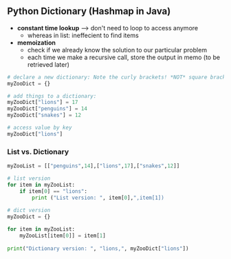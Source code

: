 ## Python Dictionary (Hashmap in Java)
- **constant time lookup** –> don't need to loop to access anymore 
	- whereas in list: ineffecient to find items 
- **memoization** 
	- check if we already know the solution to our particular problem
	- each time we make a recursive call, store the output in memo (to be retrieved later)


```python 
# declare a new dictionary: Note the curly brackets! *NOT* square brackets
myZooDict = {}

# add things to a dictionary: 
myZooDict["lions"] = 17
myZooDict["penguins"] = 14
myZooDict["snakes"] = 12

# access value by key
myZooDict["lions"]
```

### List vs. Dictionary
```python 
myZooList = [["penguins",14],["lions",17],["snakes",12]]

# list version
for item in myZooList:
    if item[0] == "lions":
        print ("List version: ", item[0],",item[1])
                
# dict version
myZooDict = {}

for item in myZooList:
    myZooList[item[0]] = item[1]
    
print("Dictionary version: ", "lions,", myZooDict["lions"])

```


